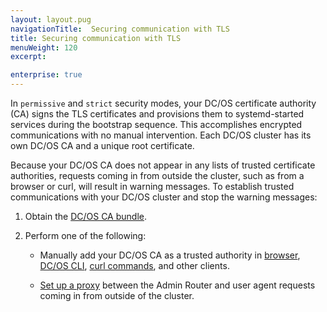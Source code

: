```yaml
---
layout: layout.pug
navigationTitle:  Securing communication with TLS
title: Securing communication with TLS
menuWeight: 120
excerpt:

enterprise: true
---
```



In `permissive` and `strict` security modes, your DC/OS certificate authority (CA) signs the TLS certificates and provisions them to systemd-started services during the bootstrap sequence. This accomplishes encrypted communications with no manual intervention. Each DC/OS cluster has its own DC/OS CA and a unique root certificate.

Because your DC/OS CA does not appear in any lists of trusted certificate authorities, requests coming in from outside the cluster, such as from a browser or curl, will result in warning messages. To establish trusted communications with your DC/OS cluster and stop the warning messages:

1. Obtain the [DC/OS CA bundle](/1.11/security/ent/tls-ssl/get-cert/).

1. Perform one of the following:

     - Manually add your DC/OS CA as a trusted authority in [browser](/1.11/security/ent/tls-ssl/ca-trust-browser/), [DC/OS CLI](/1.11/security/ent/tls-ssl/ca-trust-cli/), [curl commands](/1.11/security/ent/tls-ssl/ca-trust-curl/), and other clients.

     - [Set up a proxy](/1.11/security/ent/tls-ssl/haproxy-adminrouter/) between the Admin Router and user agent requests coming in from outside of the cluster.
